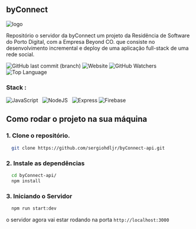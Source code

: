 
## byConnect 

![logo](https://github.com/sergiohdljr/sergiohdljr/assets/102623806/751609a4-d4d6-4611-978e-a7abd5cfc91a)

Repositório o servidor da byConnect um projeto da Residência de Software do Porto Digital, com a Empresa Beyond CO. 
que consiste no desenvolvimento incremental e deploy de uma aplicação full-stack de uma rede social. 


![GitHub last commit (branch)](https://img.shields.io/github/last-commit/sergiohdljr/byConnect-api/main)
![Website](https://img.shields.io/website?up_message=online&up_color=green&down_message=offline&down_color=red&url=https%3A%2F%2Fprojeto-beyond-8c339.web.app/%2F)
![GitHub Watchers](https://img.shields.io/github/watchers/sergiohdljr/byConnect-api)
![Top Language](https://img.shields.io/github/languages/top/sergiohdljr/byConnect-api?color=green)


### Stack : 
![JavaScript](https://img.shields.io/badge/-JavaScript-black?logo=javascript&style=social)&nbsp;&nbsp;
![NodeJS](https://img.shields.io/badge/-NodeJS-black?logo=node.js&style=social)&nbsp;&nbsp;
![Express](https://img.shields.io/badge/-Express-black?logo=express&style=social)
![Firebase](https://img.shields.io/badge/-firebase-black?logo=Firebase&style=social)&nbsp;&nbsp;


## Como rodar o projeto na sua máquina

### 1. Clone o repositório.

```bash
  git clone https://github.com/sergiohdljr/byConnect-api.git
```

### 2. Instale as dependências

```bash
  cd byConnect-api/
  npm install
```

### 3. Iniciando o Servidor

```bash
  npm run start:dev
```

o servidor agora vai estar rodando na porta `http://localhost:3000`
